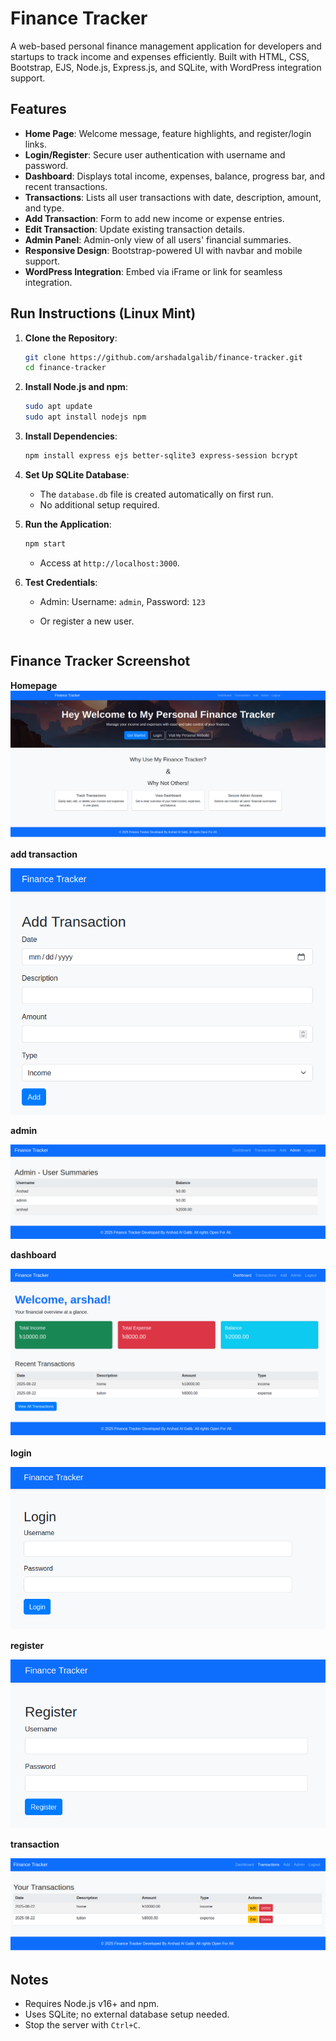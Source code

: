 # Finance Tracker

A web-based personal finance management application for developers and startups to track income and expenses efficiently. Built with HTML, CSS, Bootstrap, EJS, Node.js, Express.js, and SQLite, with WordPress integration support.

## Features

- **Home Page**: Welcome message, feature highlights, and register/login links.
- **Login/Register**: Secure user authentication with username and password.
- **Dashboard**: Displays total income, expenses, balance, progress bar, and recent transactions.
- **Transactions**: Lists all user transactions with date, description, amount, and type.
- **Add Transaction**: Form to add new income or expense entries.
- **Edit Transaction**: Update existing transaction details.
- **Admin Panel**: Admin-only view of all users' financial summaries.
- **Responsive Design**: Bootstrap-powered UI with navbar and mobile support.
- **WordPress Integration**: Embed via iFrame or link for seamless integration.

## Run Instructions (Linux Mint)

1. **Clone the Repository**:
   ```bash
   git clone https://github.com/arshadalgalib/finance-tracker.git
   cd finance-tracker
   ```

2. **Install Node.js and npm**:
   ```bash
   sudo apt update
   sudo apt install nodejs npm
   ```

3. **Install Dependencies**:
   ```bash
   npm install express ejs better-sqlite3 express-session bcrypt
   ```

4. **Set Up SQLite Database**:
   - The `database.db` file is created automatically on first run.
   - No additional setup required.

5. **Run the Application**:
   ```bash
   npm start
   ```
   - Access at `http://localhost:3000`.

6. **Test Credentials**:
   - Admin: Username: `admin`, Password: `123`
   - Or register a new user.

     ```

## Finance Tracker Screenshot

**Homepage**
![Homepage](https://github.com/arshadalgalib/Personal-Finance-Tracker/blob/main/images/Homepage.png)

**add transaction**

![add transaction](https://github.com/arshadalgalib/Personal-Finance-Tracker/blob/main/images/add%20transaction.png)

**admin**

![admin](https://github.com/arshadalgalib/Personal-Finance-Tracker/blob/main/images/admin.png)

**dashboard**

![dashboard](https://github.com/arshadalgalib/Personal-Finance-Tracker/blob/main/images/dashboard.png)

**login**

![login](https://github.com/arshadalgalib/Personal-Finance-Tracker/blob/main/images/login.png)

**register**

![register](https://github.com/arshadalgalib/Personal-Finance-Tracker/blob/main/images/register.png)

**transaction**

![transaction](https://github.com/arshadalgalib/Personal-Finance-Tracker/blob/main/images/transaction.png)


## Notes

- Requires Node.js v16+ and npm.
- Uses SQLite; no external database setup needed.
- Stop the server with `Ctrl+C`.
